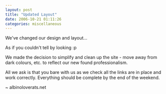 ```yaml
---
layout: post
title: "Updated Layout"
date: 2006-10-21 01:11:26
categories: miscellaneous
---
```

We've changed our design and layout...

As if you couldn't tell by looking :p

We made the decision to simplify and clean up the site - move away from dark colours, etc. to reflect our new found professionalism.

All we ask is that you bare with us as we check all the links are in place and work correctly. Everything should be complete by the end of the weekend.

~ albinoloverats.net
